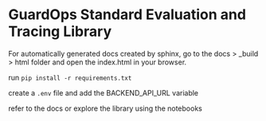 # GuardOps Standard Evaluation and Tracing Library

For automatically generated docs created by sphinx, go to the docs > _build >  html folder and open the index.html in your browser.

run `pip install -r requirements.txt` 


create a `.env` file and add the BACKEND_API_URL variable

refer to the docs or explore the library using the notebooks